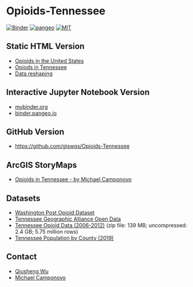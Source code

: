 # Opioids-Tennessee

[![Binder](https://mybinder.org/badge_logo.svg)](https://mybinder.org/v2/gh/giswqs/Opioids-Tennessee/gh-pages)
[![pangeo](https://binder.pangeo.io/badge_logo.svg)](https://binder.pangeo.io/v2/gh/giswqs/Opioids-Tennessee/gh-pages)
[![MIT](https://img.shields.io/badge/License-MIT-yellow.svg)](https://opensource.org/licenses/MIT)

## Static HTML Version

* [Opioids in the United States](https://giswqs.github.io/Opioids-Tennessee/html/opioid-us.html)
* [Opiods in Tennessee](https://giswqs.github.io/Opioids-Tennessee/html/opioid-tn.html)
* [Data reshaping](https://giswqs.github.io/Opioids-Tennessee/html/data-reshaping.html)

## Interactive Jupyter Notebook Version

* [mybinder.org](https://mybinder.org/v2/gh/giswqs/Opioids-Tennessee/gh-pages)
* [binder.pangeo.io](https://binder.pangeo.io/v2/gh/giswqs/Opioids-Tennessee/gh-pages)

## GitHub Version

* <https://github.com/giswqs/Opioids-Tennessee>

## ArcGIS StoryMaps

 * [Opioids in Tennessee - by Michael Camponovo](https://storymaps.arcgis.com/stories/92678e77f9f9467bbad17c06f68ac67b)

## Datasets

* [Washington Post Opioid Dataset](https://www.washingtonpost.com/graphics/2019/investigations/dea-pain-pill-database/)
* [Tennessee Geographic Alliance Open Data](https://data-tga.opendata.arcgis.com/search?tags=opioid)
* [Tennessee Opioid Data (2006-2012)](https://www.washingtonpost.com/wp-stat/dea-pain-pill-database/summary/arcos-tn-statewide-itemized.tsv.gz) (zip file: 139 MB; uncompressed: 2.4 GB; 5.75 million rows)
* [Tennessee Population by County (2019)](http://worldpopulationreview.com/us-counties/tn/)

## Contact

* [Qiusheng Wu](https://wetlands.io)
* [Michael Camponovo](https://geography.utk.edu/about-us/faculty/michael-camponovo/)
